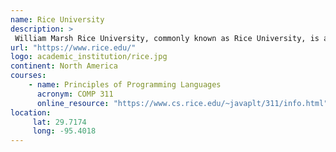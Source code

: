```yaml
---
name: Rice University 
description: >
 William Marsh Rice University, commonly known as Rice University, is a private research university in Houston, Texas. 
url: "https://www.rice.edu/"
logo: academic_institution/rice.jpg
continent: North America
courses:
    - name: Principles of Programming Languages
      acronym: COMP 311
      online_resource: "https://www.cs.rice.edu/~javaplt/311/info.html"
location:
     lat: 29.7174
     long: -95.4018
---
```

